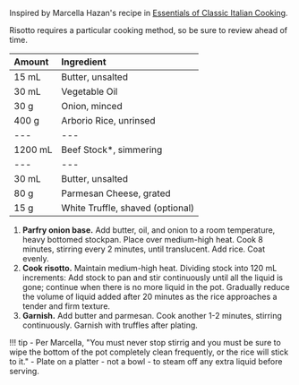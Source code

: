 Inspired by Marcella Hazan's recipe in [Essentials of Classic Italian Cooking](https://smile.amazon.com/gp/product/039458404X).

Risotto requires a particular cooking method, so be sure to review ahead of time.

| Amount | Ingredient |
|:--|:--|
| 15 mL   | Butter, unsalted
| 30 mL   | Vegetable Oil
| 30 g    | Onion, minced
| 400 g   | Arborio Rice, unrinsed
| ---     | ---
| 1200 mL | Beef Stock*, simmering
| ---     | ---
| 30 mL   | Butter, unsalted
| 80 g    | Parmesan Cheese, grated
| 15 g    | White Truffle, shaved (optional)

1. **Parfry onion base.** Add butter, oil, and onion to a room temperature, heavy bottomed stockpan. Place over medium-high heat. Cook 8 minutes, stirring every 2 minutes, until translucent. Add rice. Coat evenly.
2. **Cook risotto.** Maintain medium-high heat. Dividing stock into 120 mL increments: Add stock to pan and stir continuously until all the liquid is gone; continue when there is no more liquid in the pot. Gradually reduce the volume of liquid added after 20 minutes as the rice approaches a tender and firm texture.
3. **Garnish.** Add butter and parmesan. Cook another 1-2 minutes, stirring continuously. Garnish with truffles after plating.

!!! tip
    - Per Marcella, "You must never stop stirrig and you must be sure to wipe the bottom of the pot completely clean frequently, or the rice will stick to it."
    - Plate on a platter - not a bowl - to steam off any extra liquid before serving.
